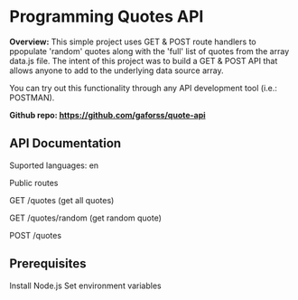# Programming Quotes API

**Overview:** This simple project uses GET & POST route handlers to ppopulate 'random' quotes along with the 'full' list of quotes from the array data.js file. The intent of this project was to build a GET & POST API that allows anyone to add to the underlying data source array. 

You can try out this functionality through any API development tool (i.e.: POSTMAN).

**Github repo: https://github.com/gaforss/quote-api**

## API Documentation

Suported languages: en

Public routes

GET /quotes (get all quotes)

GET /quotes/random (get random quote)

POST /quotes

## Prerequisites

Install Node.js
Set environment variables
